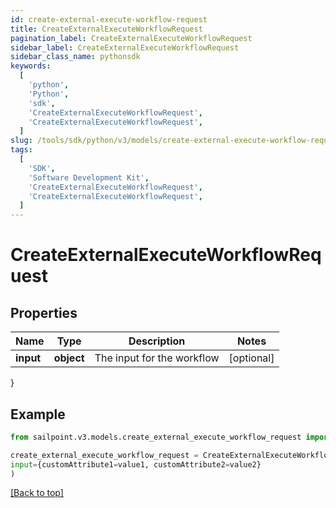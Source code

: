 ```yaml
---
id: create-external-execute-workflow-request
title: CreateExternalExecuteWorkflowRequest
pagination_label: CreateExternalExecuteWorkflowRequest
sidebar_label: CreateExternalExecuteWorkflowRequest
sidebar_class_name: pythonsdk
keywords:
  [
    'python',
    'Python',
    'sdk',
    'CreateExternalExecuteWorkflowRequest',
    'CreateExternalExecuteWorkflowRequest',
  ]
slug: /tools/sdk/python/v3/models/create-external-execute-workflow-request
tags:
  [
    'SDK',
    'Software Development Kit',
    'CreateExternalExecuteWorkflowRequest',
    'CreateExternalExecuteWorkflowRequest',
  ]
---
```


# CreateExternalExecuteWorkflowRequest

## Properties

| Name      | Type       | Description                | Notes      |
| --------- | ---------- | -------------------------- | ---------- |
| **input** | **object** | The input for the workflow | [optional] |

}

## Example

```python
from sailpoint.v3.models.create_external_execute_workflow_request import CreateExternalExecuteWorkflowRequest

create_external_execute_workflow_request = CreateExternalExecuteWorkflowRequest(
input={customAttribute1=value1, customAttribute2=value2}
)

```

[[Back to top]](#)

